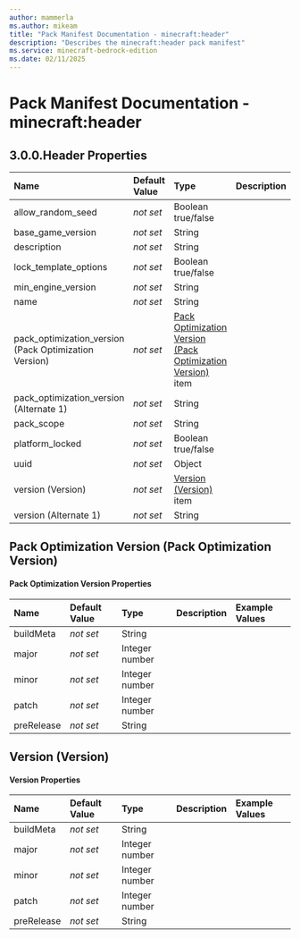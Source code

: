 ```yaml
---
author: mammerla
ms.author: mikeam
title: "Pack Manifest Documentation - minecraft:header"
description: "Describes the minecraft:header pack manifest"
ms.service: minecraft-bedrock-edition
ms.date: 02/11/2025 
---
```


# Pack Manifest Documentation - minecraft:header


## 3.0.0.Header Properties

|Name       |Default Value |Type |Description |Example Values |
|:----------|:-------------|:----|:-----------|:------------- |
| allow_random_seed | *not set* | Boolean true/false |  |  | 
| base_game_version | *not set* | String |  |  | 
| description | *not set* | String |  |  | 
| lock_template_options | *not set* | Boolean true/false |  |  | 
| min_engine_version | *not set* | String |  |  | 
| name | *not set* | String |  |  | 
| pack_optimization_version (Pack Optimization Version) | *not set* | [Pack Optimization Version (Pack Optimization Version)](#pack-optimization-version-pack-optimization-version) item |  |  | 
| pack_optimization_version (Alternate 1) | *not set* | String |  |  | 
| pack_scope | *not set* | String |  |  | 
| platform_locked | *not set* | Boolean true/false |  |  | 
| uuid | *not set* | Object |  |  | 
| version (Version) | *not set* | [Version (Version)](#version-version) item |  |  | 
| version (Alternate 1) | *not set* | String |  |  | 

## Pack Optimization Version (Pack Optimization Version)

#### Pack Optimization Version Properties

|Name       |Default Value |Type |Description |Example Values |
|:----------|:-------------|:----|:-----------|:------------- |
| buildMeta | *not set* | String |  |  | 
| major | *not set* | Integer number |  |  | 
| minor | *not set* | Integer number |  |  | 
| patch | *not set* | Integer number |  |  | 
| preRelease | *not set* | String |  |  | 

## Version (Version)

#### Version Properties

|Name       |Default Value |Type |Description |Example Values |
|:----------|:-------------|:----|:-----------|:------------- |
| buildMeta | *not set* | String |  |  | 
| major | *not set* | Integer number |  |  | 
| minor | *not set* | Integer number |  |  | 
| patch | *not set* | Integer number |  |  | 
| preRelease | *not set* | String |  |  | 